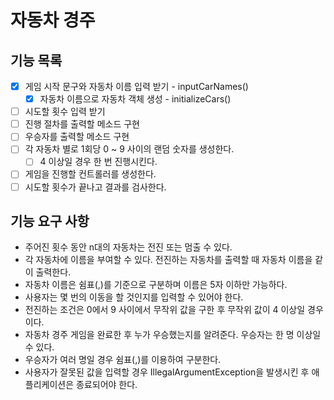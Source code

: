 # 자동차 경주

## 기능 목록
- [x] 게임 시작 문구와 자동차 이름 입력 받기 - inputCarNames()
  - [x] 자동차 이름으로 자동차 객체 생성 - initializeCars()
- [ ] 시도할 횟수 입력 받기
- [ ] 진행 절차를 출력할 메소드 구현
- [ ] 우승자를 출력할 메소드 구현
- [ ] 각 자동차 별로 1회당 0 ~ 9 사이의 랜덤 숫자를 생성한다.
  - [ ] 4 이상일 경우 한 번 진행시킨다.
- [ ] 게임을 진행할 컨트롤러를 생성한다.
- [ ] 시도할 횟수가 끝나고 결과를 검사한다.

## 기능 요구 사항
- 주어진 횟수 동안 n대의 자동차는 전진 또는 멈출 수 있다.
- 각 자동차에 이름을 부여할 수 있다. 전진하는 자동차를 출력할 때 자동차 이름을 같이 출력한다.
- 자동차 이름은 쉼표(,)를 기준으로 구분하며 이름은 5자 이하만 가능하다.
- 사용자는 몇 번의 이동을 할 것인지를 입력할 수 있어야 한다.
- 전진하는 조건은 0에서 9 사이에서 무작위 값을 구한 후 무작위 값이 4 이상일 경우이다.
- 자동차 경주 게임을 완료한 후 누가 우승했는지를 알려준다. 우승자는 한 명 이상일 수 있다.
- 우승자가 여러 명일 경우 쉼표(,)를 이용하여 구분한다.
- 사용자가 잘못된 값을 입력할 경우 IllegalArgumentException을 발생시킨 후 애플리케이션은 종료되어야 한다.